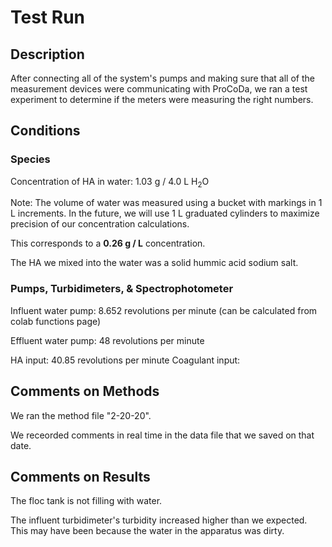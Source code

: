 # Test Run

## Description
After connecting all of the system's pumps and making sure that all of the measurement devices were communicating with ProCoDa, we ran a test experiment to determine if the meters were measuring the right numbers. 

## Conditions

### Species 
Concentration of HA in water: 1.03 g / 4.0 L H<sub>2</sub>O

Note: The volume of water was measured using a bucket with markings in 1 L increments. In the future, we will use 1 L graduated cylinders to maximize precision of our concentration calculations. 

This corresponds to a **0.26 g / L** concentration. 

The HA we mixed into the water was a solid hummic acid sodium salt.

### Pumps, Turbidimeters, & Spectrophotometer
Influent water pump: 8.652 revolutions per minute (can be calculated from colab functions page)

Effluent water pump: 48 revolutions per minute 

HA input: 40.85 revolutions per minute 
Coagulant input:

## Comments on Methods
We ran the method file "2-20-20". 

We receorded comments in real time in the data file that we saved on that date. 

## Comments on Results
The floc tank is not filling with water. 

The influent turbidimeter's turbidity increased higher than we expected. This may have been because the water in the apparatus was dirty.
